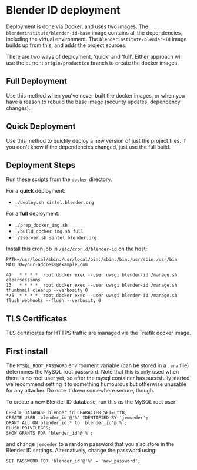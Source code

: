 # Blender ID deployment

Deployment is done via Docker, and uses two images. The `blenderinstitute/blender-id-base`
image contains all the dependencies, including the virtual environment. The
`blenderinstitute/blender-id` image builds up from this, and adds the project sources.

There are two ways of deployment, 'quick' and 'full'. Either approach will use the current
`origin/production` branch to create the docker images.

## Full Deployment

Use this method when you've never built the docker images, or when you have a reason to
rebuild the base image (security updates, dependency changes).

## Quick Deployment

Use this method to quickly deploy a new version of just the project files. If you don't know
if the dependencies changed, just use the full build.

## Deployment Steps

Run these scripts from the `docker` directory.

For a **quick** deployment:

- `./deploy.sh sintel.blender.org`

For a **full** deployment:

- `./prep_docker_img.sh`
- `./build_docker_img.sh full`
- `./2server.sh sintel.blender.org`

Install this cron job in `/etc/cron.d/blender-id` on the host:

    PATH=/usr/local/sbin:/usr/local/bin:/sbin:/bin:/usr/sbin:/usr/bin
    MAILTO=your-address@example.com

    47   * * * *  root docker exec --user uwsgi blender-id /manage.sh clearsessions
    13   * * * *  root docker exec --user uwsgi blender-id /manage.sh thumbnail cleanup --verbosity 0
    */5  * * * *  root docker exec --user uwsgi blender-id /manage.sh flush_webhooks --flush --verbosity 0


## TLS Certificates

TLS certificates for HTTPS traffic are managed via the Træfik docker image.


## First install

The `MYSQL_ROOT_PASSWORD` environment variable (can be stored in a `.env` file) determines the MySQL
root password. Note that this is only used when there is no root user yet, so after the mysql
container has sucesfully started we recommend setting it to something humourous but otherwise
unusable for any attacker. Do note it down somewhere secure, though.

To create a new Blender ID database, run this as the MySQL root user:

    CREATE DATABASE blender_id CHARACTER SET=utf8;
    CREATE USER 'blender_id'@'%' IDENTIFIED BY 'jemoeder';
    GRANT ALL ON blender_id.* to 'blender_id'@'%';
    FLUSH PRIVILEGES;
    SHOW GRANTS FOR 'blender_id'@'%';

and change `jemoeder` to a random password that you also store in the Blender ID settings.
Alternatively, change the password using:

    SET PASSWORD FOR 'blender_id'@'%' = 'new_password';
